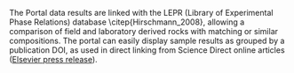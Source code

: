 The Portal data results are linked with the LEPR (Library of Experimental Phase Relations) database \citep{Hirschmann_2008}, allowing a comparison of field and laboratory derived rocks with matching or similar compositions. The portal can easily display sample results as grouped by a publication DOI, as used in direct linking from Science Direct online articles ([Elsevier press release](http://www.elsevier.com/about/press-releases/science-and-technology/elsevier-and-earthchem-announce-linking-collaboration)). 
